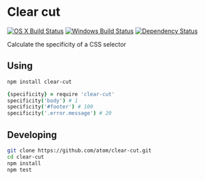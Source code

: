 # Clear cut
[![OS X Build Status](https://travis-ci.org/atom/clear-cut.png?branch=master)](https://travis-ci.org/atom/clear-cut)
[![Windows Build Status](https://ci.appveyor.com/api/projects/status/civ54x89l06286m9/branch/master?svg=true)](https://ci.appveyor.com/project/Atom/clear-cut/branch/master) [![Dependency Status](https://david-dm.org/atom/clear-cut.svg)](https://david-dm.org/atom/clear-cut)

Calculate the specificity of a CSS selector

## Using

```sh
npm install clear-cut
```

```coffee
{specificity} = require 'clear-cut'
specificity('body') # 1
specificity('#footer') # 100
specificity('.error.message') # 20
```

## Developing

```sh
git clone https://github.com/atom/clear-cut.git
cd clear-cut
npm install
npm test
```
